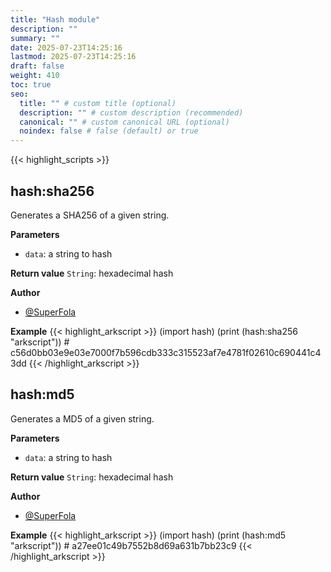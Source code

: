 ```yaml
---
title: "Hash module"
description: ""
summary: ""
date: 2025-07-23T14:25:16
lastmod: 2025-07-23T14:25:16
draft: false
weight: 410
toc: true
seo:
  title: "" # custom title (optional)
  description: "" # custom description (recommended)
  canonical: "" # custom canonical URL (optional)
  noindex: false # false (default) or true
---
```


{{< highlight_scripts >}}

## hash:sha256

Generates a SHA256 of a given string.

**Parameters**
- `data`: a string to hash

**Return value** `String`: hexadecimal hash

**Author**
- [@SuperFola](https://github.com/SuperFola)

**Example**
{{< highlight_arkscript >}}
(import hash)
(print (hash:sha256 "arkscript"))  # c56d0bb03e9e03e7000f7b596cdb333c315523af7e4781f02610c690441c43dd
{{< /highlight_arkscript >}}

## hash:md5

Generates a MD5 of a given string.

**Parameters**
- `data`: a string to hash

**Return value** `String`: hexadecimal hash

**Author**
- [@SuperFola](https://github.com/SuperFola)

**Example**
{{< highlight_arkscript >}}
(import hash)
(print (hash:md5 "arkscript"))  # a27ee01c49b7552b8d69a631b7bb23c9
{{< /highlight_arkscript >}}
